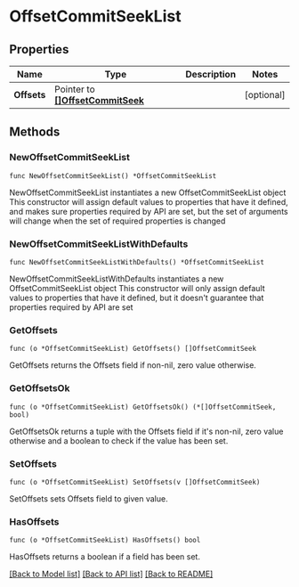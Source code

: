 # OffsetCommitSeekList

## Properties

Name | Type | Description | Notes
------------ | ------------- | ------------- | -------------
**Offsets** | Pointer to [**[]OffsetCommitSeek**](OffsetCommitSeek.md) |  | [optional] 

## Methods

### NewOffsetCommitSeekList

`func NewOffsetCommitSeekList() *OffsetCommitSeekList`

NewOffsetCommitSeekList instantiates a new OffsetCommitSeekList object
This constructor will assign default values to properties that have it defined,
and makes sure properties required by API are set, but the set of arguments
will change when the set of required properties is changed

### NewOffsetCommitSeekListWithDefaults

`func NewOffsetCommitSeekListWithDefaults() *OffsetCommitSeekList`

NewOffsetCommitSeekListWithDefaults instantiates a new OffsetCommitSeekList object
This constructor will only assign default values to properties that have it defined,
but it doesn't guarantee that properties required by API are set

### GetOffsets

`func (o *OffsetCommitSeekList) GetOffsets() []OffsetCommitSeek`

GetOffsets returns the Offsets field if non-nil, zero value otherwise.

### GetOffsetsOk

`func (o *OffsetCommitSeekList) GetOffsetsOk() (*[]OffsetCommitSeek, bool)`

GetOffsetsOk returns a tuple with the Offsets field if it's non-nil, zero value otherwise
and a boolean to check if the value has been set.

### SetOffsets

`func (o *OffsetCommitSeekList) SetOffsets(v []OffsetCommitSeek)`

SetOffsets sets Offsets field to given value.

### HasOffsets

`func (o *OffsetCommitSeekList) HasOffsets() bool`

HasOffsets returns a boolean if a field has been set.


[[Back to Model list]](../README.md#documentation-for-models) [[Back to API list]](../README.md#documentation-for-api-endpoints) [[Back to README]](../README.md)


